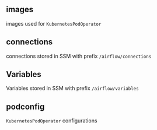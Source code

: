 ## images
images used for `KubernetesPodOperator`

## connections
connections stored in SSM with prefix `/airflow/connections`

## Variables
Variables stored in SSM with prefix `/airflow/variables`

## podconfig
`KubernetesPodOperator` configurations

